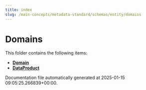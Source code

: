 ```yaml
---
title: index
slug: /main-concepts/metadata-standard/schemas/entity/domains
---
```


# Domains

This folder contains the following items:

- [**Domain**](/main-concepts/metadata-standard/schemas/entity/domains/domain)
- [**DataProduct**](/main-concepts/metadata-standard/schemas/entity/domains/dataproduct)


Documentation file automatically generated at 2025-01-15 09:05:25.266839+00:00.
